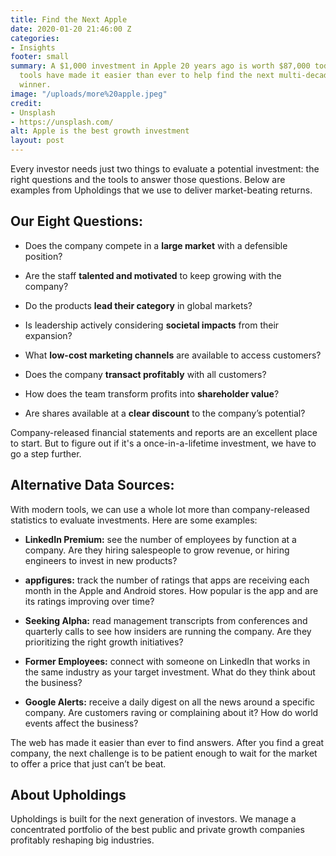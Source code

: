 ```yaml
---
title: Find the Next Apple
date: 2020-01-20 21:46:00 Z
categories:
- Insights
footer: small
summary: A $1,000 investment in Apple 20 years ago is worth $87,000 today. Online
  tools have made it easier than ever to help find the next multi-decade stock market
  winner.
image: "/uploads/more%20apple.jpeg"
credit:
- Unsplash
- https://unsplash.com/
alt: Apple is the best growth investment
layout: post
---
```


Every investor needs just two things to evaluate a potential investment: the right questions and the tools to answer those questions. Below are examples from Upholdings that we use to deliver market-beating returns.

## **Our Eight Questions:**

* Does the company compete in a **large market** with a defensible position?

* Are the staff **talented and motivated** to keep growing with the company?

* Do the products **lead their category** in global markets?

* Is leadership actively considering **societal impacts** from their expansion?

* What **low-cost marketing channels** are available to access customers?

* Does the company **transact profitably** with all customers?

* How does the team transform profits into **shareholder value**?

* Are shares available at a **clear discount** to the company’s potential?

Company-released financial statements and reports are an excellent place to start. But to figure out if it's a once-in-a-lifetime investment, we have to go a step further.

## **Alternative Data Sources:**

With modern tools, we can use a whole lot more than company-released statistics to evaluate investments. Here are some examples:

* **LinkedIn Premium:** see the number of employees by function at a company. Are they hiring salespeople to grow revenue, or hiring engineers to invest in new products?

* **appfigures:** track the number of ratings that apps are receiving each month in the Apple and Android stores. How popular is the app and are its ratings improving over time?

* **Seeking Alpha:** read management transcripts from conferences and quarterly calls to see how insiders are running the company. Are they prioritizing the right growth initiatives?

* **Former Employees:** connect with someone on LinkedIn that works in the same industry as your target investment. What do they think about the business?

* **Google Alerts:** receive a daily digest on all the news around a specific company. Are customers raving or complaining about it? How do world events affect the business?

The web has made it easier than ever to find answers. After you find a great company, the next challenge is to be patient enough to wait for the market to offer a price that just can’t be beat.

## **About Upholdings**

Upholdings is built for the next generation of investors. We manage a concentrated portfolio of the best public and private growth companies profitably reshaping big industries.
